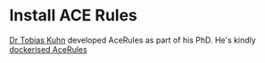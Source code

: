 # Install ACE Rules

[Dr Tobias Kuhn](http://www.tkuhn.org/) developed AceRules as part of his PhD. He's kindly [dockerised AceRules](https://hub.docker.com/r/tkuhn/acerules/)


